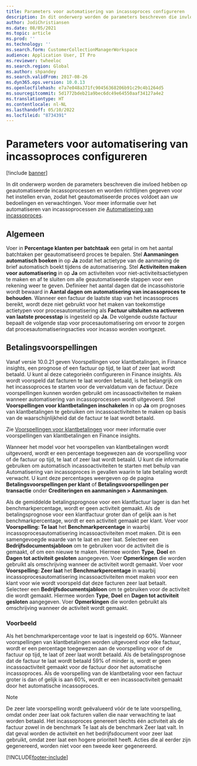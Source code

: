 ```yaml
---
title: Parameters voor automatisering van incassoproces configureren
description: In dit onderwerp worden de parameters beschreven die invloed hebben op geautomatiseerde incassoprocessen en worden richtlijnen gegeven voor het instellen ervan, zodat het geautomatiseerde proces voldoet aan uw bedoelingen en verwachtingen.
author: JodiChristiansen
ms.date: 08/05/2021
ms.topic: article
ms.prod: ''
ms.technology: ''
ms.search.form: CustomerCollectionManagerWorkspace
audience: Application User, IT Pro
ms.reviewer: twheeloc
ms.search.region: Global
ms.author: shpandey
ms.search.validFrom: 2017-08-26
ms.dyn365.ops.version: 10.0.13
ms.openlocfilehash: e7a7e048a371fc90456368206b91c29c4b1264d5
ms.sourcegitcommit: 5d1772bdeb21a9bec6dc49e64550aaf34127a4e2
ms.translationtype: HT
ms.contentlocale: nl-NL
ms.lasthandoff: 05/10/2022
ms.locfileid: "8734391"
---
```

# <a name="configure-parameters-for-collection-process-automation"></a>Parameters voor automatisering van incassoproces configureren

[!include [banner](../includes/banner.md)]

In dit onderwerp worden de parameters beschreven die invloed hebben op geautomatiseerde incassoprocessen en worden richtlijnen gegeven voor het instellen ervan, zodat het geautomatiseerde proces voldoet aan uw bedoelingen en verwachtingen. Voor meer informatie over het automatiseren van incassoprocessen zie [Automatisering van incassoproces](collections-process-automate.md).

## <a name="general"></a>Algemeen
Voer in **Percentage klanten per batchtaak** een getal in om het aantal batchtaken per geautomatiseerd proces te bepalen. Stel **Aanmaningen automatisch boeken** in op **Ja** zodat het actietype van de aanmaning de brief automatisch boekt tijdens de automatisering. Stel **Activiteiten maken voor automatisering** in op **Ja** om activiteiten voor niet-activiteitsactietypen te maken en af te sluiten om alle geautomatiseerde stappen voor een rekening weer te geven. Definieer het aantal dagen dat de incassohistorie wordt bewaard in **Aantal dagen om automatisering van incassoproces te behouden**. Wanneer een factuur de laatste stap van het incassoproces bereikt, wordt deze niet gebruikt voor het maken van toekomstige actietypen voor procesautomatisering als **Factuur uitsluiten na activeren van laatste processtap** is ingesteld op **Ja**. De volgende oudste factuur bepaalt de volgende stap voor procesautomatisering om ervoor te zorgen dat procesautomatiseringsacties voor incasso worden voortgezet. 

## <a name="payment-predictions"></a>Betalingsvoorspellingen
Vanaf versie 10.0.21 geven Voorspellingen voor klantbetalingen, in Finance insights, een prognose of een factuur op tijd, te laat of zeer laat wordt betaald. U kunt al deze categorieën configureren in Finance insights. Als wordt voorspeld dat facturen te laat worden betaald, is het belangrijk om het incassoproces te starten voor de vervaldatum van de factuur. Deze voorspellingen kunnen worden gebruikt om incassoactiviteiten te maken wanneer automatisering van incassoprocessen wordt uitgevoerd. Stel **Voorspellingen voor klantbetalingen inschakelen** in op **Ja** om prognoses van klantbetalingen te gebruiken om incassoactiviteiten te maken op basis van de waarschijnlijkheid dat de factuur te laat wordt betaald. 

Zie [Voorspellingen voor klantbetalingen](payment-insights-overview.md) voor meer informatie over voorspellingen van klantbetalingen en Finance insights.

Wanneer het model voor het voorspellen van klantbetalingen wordt uitgevoerd, wordt er een percentage toegewezen aan de voorspelling voor of de factuur op tijd, te laat of zeer laat wordt betaald. U kunt die informatie gebruiken om automatisch incassoactiviteiten te starten met behulp van Automatisering van incassoproces in gevallen waarin te late betaling wordt verwacht. U kunt deze percentages weergeven op de pagina **Betalingsvoorspellingen per klant** of **Betalingsvoorspellingen per transactie** onder **Crediteringen en aanmaningen > Aanmaningen**. 

Als de gemiddelde betalingsprognose voor een klantfactuur lager is dan het benchmarkpercentage, wordt er geen activiteit gemaakt. Als de betalingsprognose voor een klantfactuur groter dan of gelijk aan is het benchmarkpercentage, wordt er een activiteit gemaakt per klant. Voer voor **Voorspelling: Te laat** het **Benchmarkpercentage** in waarbij incassoprocesautomatisering incassoactiviteiten moet maken. Dit is een samengevoegde waarde van te laat en zeer laat. Selecteer een **Bedrijfsdocumentsjabloon** om te gebruiken voor de activiteit die is gemaakt, of om een nieuwe te maken. Hiermee worden **Type**, **Doel** en **Dagen tot activiteit gesloten** aangegeven. Voer **Opmerkingen** die worden gebruikt als omschrijving wanneer de activiteit wordt gemaakt. Voer voor **Voorspelling: Zeer laat** het **Benchmarkpercentage** in waarbij incassoprocesautomatisering incassoactiviteiten moet maken voor een klant voor wie wordt voorspeld dat deze facturen zeer laat betaalt. Selecteer een **Bedrijfsdocumentsjabloon** om te gebruiken voor de activiteit die wordt gemaakt. Hiermee worden **Type**, **Doel** en **Dagen tot activiteit gesloten** aangegeven. Voer **Opmerkingen** die worden gebruikt als omschrijving wanneer de activiteit wordt gemaakt. 

### <a name="example"></a>Voorbeeld
Als het benchmarkpercentage voor te laat is ingesteld op 60%. Wanneer voorspellingen van klantbetalingen worden uitgevoerd voor elke factuur, wordt er een percentage toegewezen aan de voorspelling voor of de factuur op tijd, te laat of zeer laat wordt betaald. Als de betalingsprognose dat de factuur te laat wordt betaald 59% of minder is, wordt er geen incassoactiviteit gemaakt voor de factuur door het automatische incassoproces. Als de voorspelling van de klantbetaling voor een factuur groter is dan of gelijk is aan 60%, wordt er een incassoactiviteit gemaakt door het automatische incassoproces. 

> [!NOTE]
> De zeer late voorspelling wordt geëvalueerd vóór de te late voorspelling, omdat onder zeer laat ook facturen vallen die naar verwachting te laat worden betaald. Het incassoproces genereert slechts één activiteit als de factuur zowel in de benchmark Te laat als de benchmark Zeer laat valt. In dat geval worden de activiteit en het bedrijfsdocument voor zeer laat gebruikt, omdat zeer laat een hogere prioriteit heeft. Acties die al eerder zijn gegenereerd, worden niet voor een tweede keer gegenereerd.

[!INCLUDE[footer-include](../../includes/footer-banner.md)]
